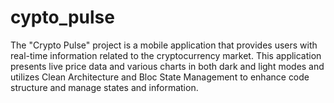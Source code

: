 # cypto_pulse
The "Crypto Pulse" project is a mobile application that provides users with real-time information related to the cryptocurrency market. This application presents live price data and various charts in both dark and light modes and utilizes Clean Architecture and Bloc State Management to enhance code structure and manage states and information.
